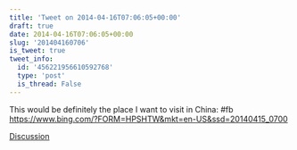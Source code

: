 ```yaml
---
title: 'Tweet on 2014-04-16T07:06:05+00:00'
draft: true
date: 2014-04-16T07:06:05+00:00
slug: '201404160706'
is_tweet: true
tweet_info:
  id: '456221956610592768'
  type: 'post'
  is_thread: False
---
```




This would  be definitely the place I want to visit in China:  #fb <https://www.bing.com/?FORM=HPSHTW&mkt=en-US&ssd=20140415_0700>

[Discussion](https://x.com/sytelus/status/456221956610592768)
